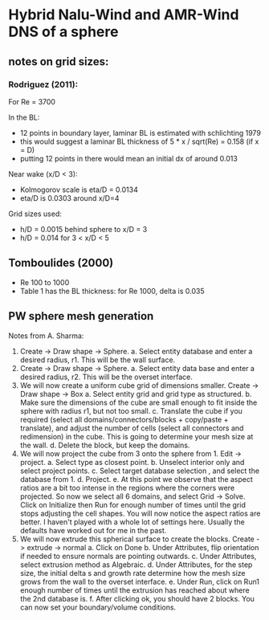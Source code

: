 # Hybrid Nalu-Wind and AMR-Wind DNS of a sphere


## notes on grid sizes:
### Rodriguez (2011): 

For Re = 3700

In the BL:
- 12 points in boundary layer, laminar BL is estimated with schlichting 1979
- this would suggest a laminar BL thickness of 5 * x / sqrt(Re) = 0.158 (if x = D)
- putting 12 points in there would mean an initial dx of around 0.013

Near wake (x/D < 3):
- Kolmogorov scale is eta/D = 0.0134
- eta/D is 0.0303 around x/D=4

Grid sizes used:
- h/D = 0.0015 behind sphere to x/D = 3
- h/D = 0.014 for 3 < x/D < 5

## Tomboulides (2000)
- Re 100 to 1000
- Table 1 has the BL thickness: for Re 1000, delta is 0.035

## PW sphere mesh generation

Notes from A. Sharma:

1. Create -> Draw shape -> Sphere.
a. Select entity database and enter a desired radius, r1. This will be the wall surface.
2. Create -> Draw shape -> Sphere.
a. Select entity data base and enter a desired radius, r2. This will be the overset interface.
3. We will now create a uniform cube grid of dimensions smaller. Create -> Draw shape -> Box
a. Select entity grid and grid type as structured.
b. Make sure the dimensions of the cube are small enough to fit inside the sphere with radius r1, but not too small.
c. Translate the cube if you required (select all domains/connectors/blocks + copy/paste + translate), and adjust the number of cells (select all connectors and redimension) in the cube. This is going to determine your mesh size at the wall.
d. Delete the block, but keep the domains.
4. We will now project the cube from 3 onto the sphere from 1. Edit -> project.
a. Select type as closest point.
b. Unselect interior only and select project points.
c. Select target database selection , and select the database from 1.
d. Project.
e. At this point we observe that the aspect ratios are a bit too intense in the regions where the corners were projected. So now we select all 6 domains, and select Grid -> Solve. Click on Initialize then Run for enough number of times until the grid stops adjusting the cell shapes. You will now notice the aspect ratios are better. I haven't played with a whole lot of settings here. Usually the defaults have worked out for me in the past.
5. We will now extrude this spherical surface to create the blocks. Create -> extrude -> normal
a. Click on Done
b. Under Attributes, flip orientation if needed to ensure normals are pointing outwards.
c. Under Attributes, select extrusion method as Algebraic.
d. Under Attributes, for the step size, the initial delta s and growth rate determine how the mesh size grows from the wall to the overset interface.
e. Under Run, click on Run1 enough number of times until the extrusion has reached about where the 2nd database is.
f. After clicking ok, you should have 2 blocks. You can now set your boundary/volume conditions.
